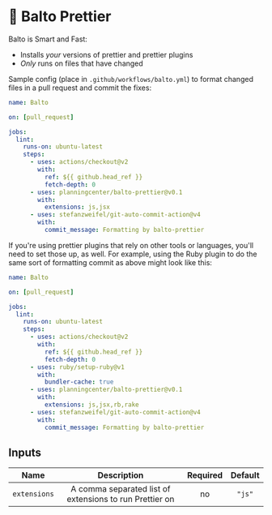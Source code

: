 # 🐺 Balto Prettier

Balto is Smart and Fast:

* Installs _your_ versions of prettier and prettier plugins
* _Only_ runs on files that have changed

Sample config (place in `.github/workflows/balto.yml`) to format changed files in a pull request and commit the fixes:

```yaml
name: Balto

on: [pull_request]

jobs:
  lint:
    runs-on: ubuntu-latest
    steps:
      - uses: actions/checkout@v2
        with:
          ref: ${{ github.head_ref }}
          fetch-depth: 0
      - uses: planningcenter/balto-prettier@v0.1
        with:
          extensions: js,jsx
      - uses: stefanzweifel/git-auto-commit-action@v4
        with:
          commit_message: Formatting by balto-prettier
```

If you're using prettier plugins that rely on other tools or languages, you'll need to set those up, as well. For example, using the Ruby plugin to do the same sort of formatting commit as above might look like this:

```yaml
name: Balto

on: [pull_request]

jobs:
  lint:
    runs-on: ubuntu-latest
    steps:
      - uses: actions/checkout@v2
        with:
          ref: ${{ github.head_ref }}
          fetch-depth: 0
      - uses: ruby/setup-ruby@v1
        with:
          bundler-cache: true
      - uses: planningcenter/balto-prettier@v0.1
        with:
          extensions: js,jsx,rb,rake
      - uses: stefanzweifel/git-auto-commit-action@v4
        with:
          commit_message: Formatting by balto-prettier
```


## Inputs

| Name | Description | Required | Default |
|:-:|:-:|:-:|:-:|
| `extensions` | A comma separated list of extensions to run Prettier on | no | `"js"` |
